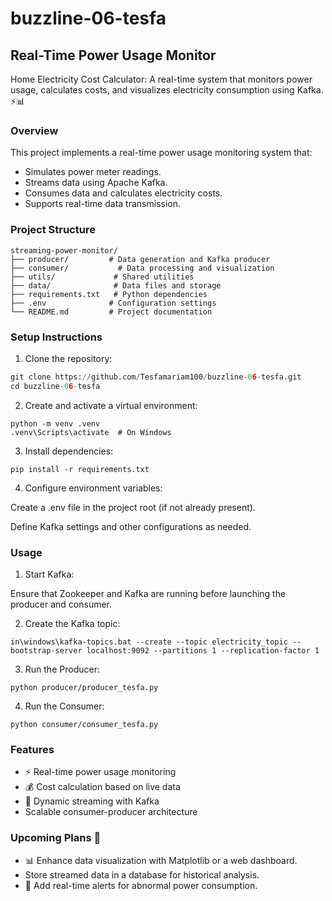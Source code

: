 # buzzline-06-tesfa

## Real-Time Power Usage Monitor
Home Electricity Cost Calculator: A real-time system that monitors power usage, calculates costs, and visualizes electricity consumption using Kafka. ⚡📊

### Overview
This project implements a real-time power usage monitoring system that:

* Simulates power meter readings.
* Streams data using Apache Kafka.
* Consumes data and calculates electricity costs.
* Supports real-time data transmission.

### Project Structure
```
streaming-power-monitor/
├── producer/         # Data generation and Kafka producer
├── consumer/           # Data processing and visualization
├── utils/             # Shared utilities
├── data/              # Data files and storage
├── requirements.txt   # Python dependencies
├── .env              # Configuration settings
└── README.md         # Project documentation
```

### Setup Instructions

1. Clone the repository:

```python
git clone https://github.com/Tesfamariam100/buzzline-06-tesfa.git
cd buzzline-06-tesfa
```

2. Create and activate a virtual environment:

```
python -m venv .venv
.venv\Scripts\activate  # On Windows
```

3. Install dependencies:
```
pip install -r requirements.txt
```

4. Configure environment variables:

Create a .env file in the project root (if not already present).

Define Kafka settings and other configurations as needed.

### Usage
1. Start Kafka:

Ensure that Zookeeper and Kafka are running before launching the producer and consumer.

2. Create the Kafka topic:

```
in\windows\kafka-topics.bat --create --topic electricity_topic --bootstrap-server localhost:9092 --partitions 1 --replication-factor 1
```

3. Run the Producer:
```
python producer/producer_tesfa.py
```

4. Run the Consumer:
```
python consumer/consumer_tesfa.py
```
### Features
* ⚡ Real-time power usage monitoring
* 💰 Cost calculation based on live data
* 🔄 Dynamic streaming with Kafka
* Scalable consumer-producer architecture

### Upcoming Plans 📅
* 📊 Enhance data visualization with Matplotlib or a web dashboard.
* Store streamed data in a database for historical analysis.
* 🚨 Add real-time alerts for abnormal power consumption.

